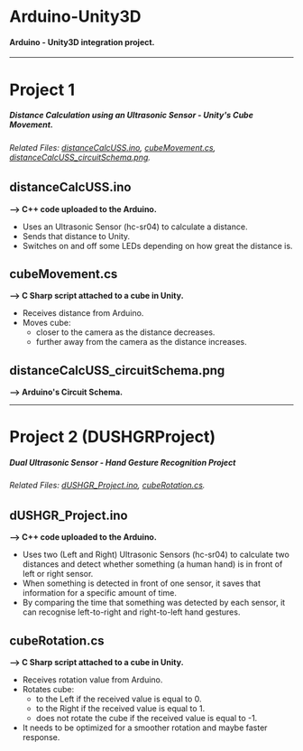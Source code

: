 # Arduino-Unity3D
#### Arduino - Unity3D integration project. 
---

# Project 1
##### Distance Calculation using an Ultrasonic Sensor - Unity's Cube Movement.
###### Related Files: [distanceCalcUSS.ino](https://github.com/Mikepag/Arduino-Unity3D/blob/master/distanceCalcUSS.ino), [cubeMovement.cs](https://github.com/Mikepag/Arduino-Unity3D/blob/master/cubeMovement.cs), [distanceCalcUSS_circuitSchema.png](https://github.com/Mikepag/Arduino-Unity3D/commits/master/distanceCalcUSS_circuitSchema.png).

## distanceCalcUSS.ino
**--> C++ code uploaded to the Arduino.**
* Uses an Ultrasonic Sensor (hc-sr04) to calculate a distance.
* Sends that distance to Unity.
* Switches on and off some LEDs depending on how great the distance is.

## cubeMovement.cs
**--> C Sharp script attached to a cube in Unity.**
* Receives distance from Arduino.
* Moves cube:
    * closer to the camera as the distance decreases.
    * further away from the camera as the distance increases.

## distanceCalcUSS_circuitSchema.png
**--> Arduino's Circuit Schema.**
___

# Project 2 (DUSHGRProject)
##### *D*ual *U*ltrasonic *S*ensor - *H*and *G*esture *R*ecognition *Project*
###### Related Files: [dUSHGR_Project.ino](https://github.com/Mikepag/Arduino-Unity3D/blob/master/dUSHGR_Project.ino), [cubeRotation.cs](https://github.com/Mikepag/Arduino-Unity3D/blob/master/cubeRotation.cs).

## dUSHGR_Project.ino
**--> C++ code uploaded to the Arduino.**
* Uses two (Left and Right) Ultrasonic Sensors (hc-sr04) to calculate two distances and detect whether something (a human hand) is in front of left or right sensor.
* When something is detected in front of one sensor, it saves that information for a specific amount of time.
* By comparing the time that something was detected by each sensor, it can recognise left-to-right and right-to-left hand gestures.

## cubeRotation.cs
**--> C Sharp script attached to a cube in Unity.**
* Receives rotation value from Arduino.
* Rotates cube:
    * to the Left if the received value is equal to 0.
    * to the Right if the received value is equal to 1.
    * does not rotate the cube if the received value is equal to -1.
* It needs to be optimized for a smoother rotation and maybe faster response.
